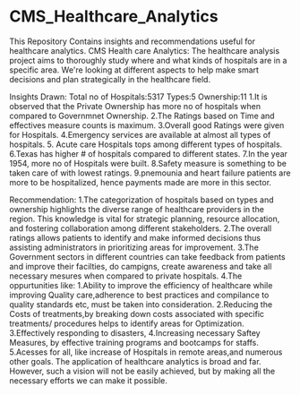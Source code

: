 # CMS_Healthcare_Analytics
This Repository Contains insights and recommendations useful for healthcare analytics. 
CMS Health care Analytics:
The healthcare analysis project aims to thoroughly study where and what kinds of hospitals are in a specific area. We're looking at different aspects to help make smart decisions and plan strategically in the healthcare field.


Insights Drawn:
Total no of Hospitals:5317
Types:5
Ownership:11
1.It is observed that the Private Ownership has more no of hospitals when compared to Governmnet Ownership.
2.The Ratings based on Time and effectives measure counts is maximum.
3.Overall good Ratings were given for Hospitals.
4.Emergency services are available at almost all types of hospitals.
5. Acute care Hospitals tops among different types of hospitals.
6.Texas has higher # of hospitals compared to different states.
7.In the year 1954, more no of Hospitals were built.
8.Safety measure is something to be taken care of with lowest ratings.
9.pnemounia and heart failure patients are more to be hospitalized, hence payments made are more in this sector.

Recommendation:
1.The categorization of hospitals based on types and ownership highlights the diverse range of healthcare providers in the region. This knowledge is vital for strategic planning, resource allocation, and fostering collaboration among different stakeholders.
2.The overall ratings allows patients to identify and make informed decisions thus assisting administrators in prioritizing areas for improvement.
3.The Government sectors in different countries can take feedback from patients and improve their facilties, do campigns, create awareness and take all necessary mesures when compared to private hospitals.
4.The oppurtunities like:
	1.Ability to improve the efficiency of healthcare while improving Quality care,adherence to best practices and compilance to quality standards etc, must be taken into consideration.
	2.Reducing the Costs of treatments,by breaking 	down costs associated with specific treatments/	procedures helps to identify areas for Optimization.
	3.Effectively responding to disasters,
	4.Increasing necessary Saftey Measures, by effective training programs and bootcamps for staffs.
	5.Acesses for all, like increase of Hospitals in remote areas,and numerous other goals.
The application of healthcare analytics is broad and far. However, such a vision will not be easily achieved, but by making all the necessary efforts we can make it possible.
	


